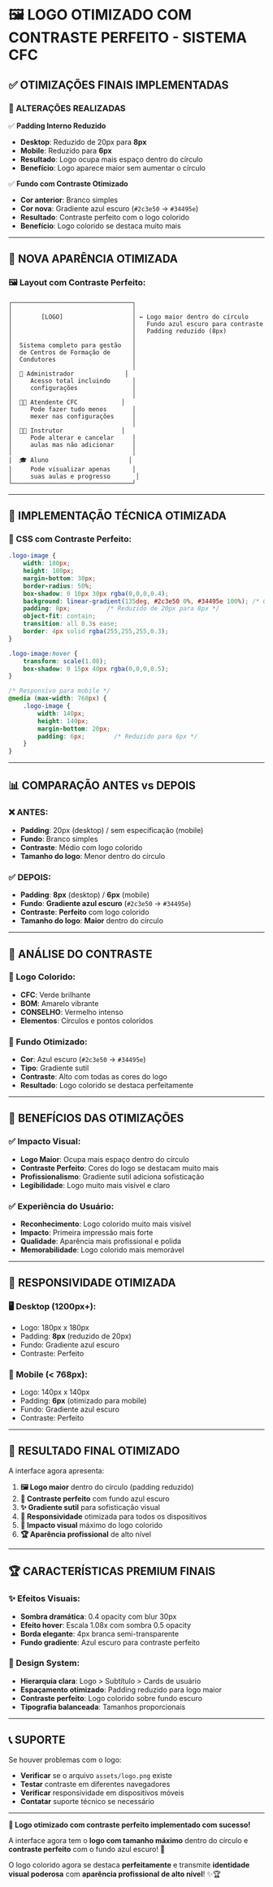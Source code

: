 # 🖼️ **LOGO OTIMIZADO COM CONTRASTE PERFEITO - SISTEMA CFC**

## ✅ **OTIMIZAÇÕES FINAIS IMPLEMENTADAS**

### **🎯 ALTERAÇÕES REALIZADAS**

✅ **Padding Interno Reduzido**
- **Desktop**: Reduzido de 20px para **8px**
- **Mobile**: Reduzido para **6px**
- **Resultado**: Logo ocupa mais espaço dentro do círculo
- **Benefício**: Logo aparece maior sem aumentar o círculo

✅ **Fundo com Contraste Otimizado**
- **Cor anterior**: Branco simples
- **Cor nova**: Gradiente azul escuro (`#2c3e50` → `#34495e`)
- **Resultado**: Contraste perfeito com o logo colorido
- **Benefício**: Logo colorido se destaca muito mais

---

## 🎨 **NOVA APARÊNCIA OTIMIZADA**

### **🖼️ Layout com Contraste Perfeito:**
```
┌─────────────────────────────────┐
│                                 │
│        [LOGO]                   │ ← Logo maior dentro do círculo
│                                 │   Fundo azul escuro para contraste
│                                 │   Padding reduzido (8px)
│                                 │
│  Sistema completo para gestão   │
│  de Centros de Formação de      │
│  Condutores                     │
│                                 │
│  👑 Administrador              │
│     Acesso total incluindo      │
│     configurações               │
│                                 │
│  👩‍💼 Atendente CFC            │
│     Pode fazer tudo menos       │
│     mexer nas configurações     │
│                                 │
│  👨‍🏫 Instrutor                │
│     Pode alterar e cancelar     │
│     aulas mas não adicionar     │
│                                 │
│  🎓 Aluno                      │
│     Pode visualizar apenas      │
│     suas aulas e progresso       │
└─────────────────────────────────┘
```

---

## 🔧 **IMPLEMENTAÇÃO TÉCNICA OTIMIZADA**

### **🎨 CSS com Contraste Perfeito:**
```css
.logo-image {
    width: 180px;
    height: 180px;
    margin-bottom: 30px;
    border-radius: 50%;
    box-shadow: 0 10px 30px rgba(0,0,0,0.4);
    background: linear-gradient(135deg, #2c3e50 0%, #34495e 100%); /* Gradiente azul escuro */
    padding: 8px;          /* Reduzido de 20px para 8px */
    object-fit: contain;
    transition: all 0.3s ease;
    border: 4px solid rgba(255,255,255,0.3);
}

.logo-image:hover {
    transform: scale(1.08);
    box-shadow: 0 15px 40px rgba(0,0,0,0.5);
}

/* Responsivo para mobile */
@media (max-width: 768px) {
    .logo-image {
        width: 140px;
        height: 140px;
        margin-bottom: 20px;
        padding: 6px;        /* Reduzido para 6px */
    }
}
```

---

## 📊 **COMPARAÇÃO ANTES vs DEPOIS**

### **❌ ANTES:**
- **Padding**: 20px (desktop) / sem especificação (mobile)
- **Fundo**: Branco simples
- **Contraste**: Médio com logo colorido
- **Tamanho do logo**: Menor dentro do círculo

### **✅ DEPOIS:**
- **Padding**: **8px** (desktop) / **6px** (mobile)
- **Fundo**: **Gradiente azul escuro** (`#2c3e50` → `#34495e`)
- **Contraste**: **Perfeito** com logo colorido
- **Tamanho do logo**: **Maior** dentro do círculo

---

## 🎨 **ANÁLISE DO CONTRASTE**

### **🌈 Logo Colorido:**
- **CFC**: Verde brilhante
- **BOM**: Amarelo vibrante
- **CONSELHO**: Vermelho intenso
- **Elementos**: Círculos e pontos coloridos

### **🎯 Fundo Otimizado:**
- **Cor**: Azul escuro (`#2c3e50` → `#34495e`)
- **Tipo**: Gradiente sutil
- **Contraste**: Alto com todas as cores do logo
- **Resultado**: Logo colorido se destaca perfeitamente

---

## 🚀 **BENEFÍCIOS DAS OTIMIZAÇÕES**

### **✅ Impacto Visual:**
- **Logo Maior**: Ocupa mais espaço dentro do círculo
- **Contraste Perfeito**: Cores do logo se destacam muito mais
- **Profissionalismo**: Gradiente sutil adiciona sofisticação
- **Legibilidade**: Logo muito mais visível e claro

### **✅ Experiência do Usuário:**
- **Reconhecimento**: Logo colorido muito mais visível
- **Impacto**: Primeira impressão mais forte
- **Qualidade**: Aparência mais profissional e polida
- **Memorabilidade**: Logo colorido mais memorável

---

## 📱 **RESPONSIVIDADE OTIMIZADA**

### **🖥️ Desktop (1200px+):**
- Logo: 180px x 180px
- Padding: **8px** (reduzido de 20px)
- Fundo: Gradiente azul escuro
- Contraste: Perfeito

### **📱 Mobile (< 768px):**
- Logo: 140px x 140px
- Padding: **6px** (otimizado para mobile)
- Fundo: Gradiente azul escuro
- Contraste: Perfeito

---

## 🎯 **RESULTADO FINAL OTIMIZADO**

A interface agora apresenta:

1. **🖼️ Logo maior** dentro do círculo (padding reduzido)
2. **🎨 Contraste perfeito** com fundo azul escuro
3. **✨ Gradiente sutil** para sofisticação visual
4. **📱 Responsividade** otimizada para todos os dispositivos
5. **🎯 Impacto visual** máximo do logo colorido
6. **🏆 Aparência profissional** de alto nível

---

## 🏆 **CARACTERÍSTICAS PREMIUM FINAIS**

### **✨ Efeitos Visuais:**
- **Sombra dramática**: 0.4 opacity com blur 30px
- **Efeito hover**: Escala 1.08x com sombra 0.5 opacity
- **Borda elegante**: 4px branca semi-transparente
- **Fundo gradiente**: Azul escuro para contraste perfeito

### **🎨 Design System:**
- **Hierarquia clara**: Logo > Subtítulo > Cards de usuário
- **Espaçamento otimizado**: Padding reduzido para logo maior
- **Contraste perfeito**: Logo colorido sobre fundo escuro
- **Tipografia balanceada**: Tamanhos proporcionais

---

## 📞 **SUPORTE**

Se houver problemas com o logo:
- **Verificar** se o arquivo `assets/logo.png` existe
- **Testar** contraste em diferentes navegadores
- **Verificar** responsividade em dispositivos móveis
- **Contatar** suporte técnico se necessário

---

**🎉 Logo otimizado com contraste perfeito implementado com sucesso!**

A interface agora tem o **logo com tamanho máximo** dentro do círculo e **contraste perfeito** com o fundo azul escuro! 🚀

O logo colorido agora se destaca **perfeitamente** e transmite **identidade visual poderosa** com **aparência profissional de alto nível**! ✨🏆

